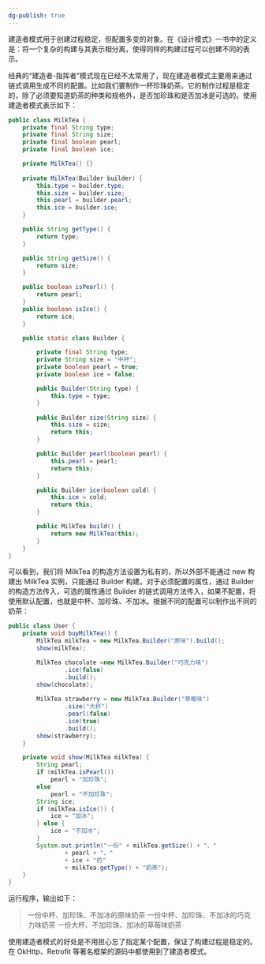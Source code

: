 ```yaml
---
dg-publish: true
---
```

建造者模式用于创建过程稳定，但配置多变的对象。在《设计模式》一书中的定义是：将一个复杂的构建与其表示相分离，使得同样的构建过程可以创建不同的表示。

经典的“建造者-指挥者”模式现在已经不太常用了，现在建造者模式主要用来通过链式调用生成不同的配置。比如我们要制作一杯珍珠奶茶。它的制作过程是稳定的，除了必须要知道奶茶的种类和规格外，是否加珍珠和是否加冰是可选的。使用建造者模式表示如下：

```Java
public class MilkTea {
    private final String type;
    private final String size;
    private final boolean pearl;
    private final boolean ice;

	private MilkTea() {}
	
    private MilkTea(Builder builder) {
        this.type = builder.type;
        this.size = builder.size;
        this.pearl = builder.pearl;
        this.ice = builder.ice;
    }

    public String getType() {
        return type;
    }

    public String getSize() {
        return size;
    }

    public boolean isPearl() {
        return pearl;
    }
    public boolean isIce() {
        return ice;
    }

    public static class Builder {

        private final String type;
        private String size = "中杯";
        private boolean pearl = true;
        private boolean ice = false;

        public Builder(String type) {
            this.type = type;
        }

        public Builder size(String size) {
            this.size = size;
            return this;
        }

        public Builder pearl(boolean pearl) {
            this.pearl = pearl;
            return this;
        }

        public Builder ice(boolean cold) {
            this.ice = cold;
            return this;
        }

        public MilkTea build() {
            return new MilkTea(this);
        }
    }
}
```
可以看到，我们将 MilkTea 的构造方法设置为私有的，所以外部不能通过 new 构建出 MilkTea 实例，只能通过 Builder 构建。对于必须配置的属性，通过 Builder 的构造方法传入，可选的属性通过 Builder 的链式调用方法传入，如果不配置，将使用默认配置，也就是中杯、加珍珠、不加冰。根据不同的配置可以制作出不同的奶茶：

```Java
public class User {
    private void buyMilkTea() {
        MilkTea milkTea = new MilkTea.Builder("原味").build();
        show(milkTea);

        MilkTea chocolate =new MilkTea.Builder("巧克力味")
                .ice(false)
                .build();
        show(chocolate);
        
        MilkTea strawberry = new MilkTea.Builder("草莓味")
                .size("大杯")
                .pearl(false)
                .ice(true)
                .build();
        show(strawberry);
    }

    private void show(MilkTea milkTea) {
        String pearl;
        if (milkTea.isPearl())
            pearl = "加珍珠";
        else
            pearl = "不加珍珠";
        String ice;
        if (milkTea.isIce()) {
            ice = "加冰";
        } else {
            ice = "不加冰";
        }
        System.out.println("一份" + milkTea.getSize() + "、"
                + pearl + "、"
                + ice + "的"
                + milkTea.getType() + "奶茶");
    }
}
```
运行程序，输出如下：

> 一份中杯、加珍珠、不加冰的原味奶茶
> 一份中杯、加珍珠、不加冰的巧克力味奶茶
> 一份大杯、不加珍珠、加冰的草莓味奶茶

使用建造者模式的好处是不用担心忘了指定某个配置，保证了构建过程是稳定的。在 OkHttp、Retrofit 等著名框架的源码中都使用到了建造者模式。
